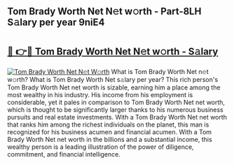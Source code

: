 ## Tom Brady Worth Net N𝚎t w𝚘rth - Part-8LH S𝚊lary per year 9niE4

# <h2><a href="http://gc3e1fd.nevu.top/?p=Tom+Brady+Worth+Net">🔗 👉🔴 Tom Brady Worth Net N𝚎t w𝚘rth - S𝚊lary</a></h2>

[![Tom Brady Worth Net N𝚎t W𝚘rth](https://i.imgur.com/Oavwk0R.jpeg)](http://gc3e1fd.nevu.top/?p=Tom+Brady+Worth+Net)
What is Tom Brady Worth Net n𝚎t w𝚘rth? What is Tom Brady Worth Net s𝚊lary per year?
This rich person's Tom Brady Worth Net net worth is sizable, earning him a place among the most wealthy in his industry. His income from his employment is considerable, yet it pales in comparison to Tom Brady Worth Net net worth, which is thought to be significantly larger thanks to his numerous business pursuits and real estate investments. With a Tom Brady Worth Net net worth that ranks him among the richest individuals on the planet, this man is recognized for his business acumen and financial acumen. With a Tom Brady Worth Net net worth in the billions and a substantial income, this wealthy person is a leading illustration of the power of diligence, commitment, and financial intelligence.
